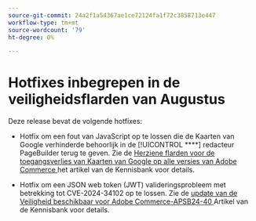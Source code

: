 ```yaml
---
source-git-commit: 24a2f1a54367ae1ce72124fa1f72c3858713e447
workflow-type: tm+mt
source-wordcount: '79'
ht-degree: 0%

---
```

# Hotfixes inbegrepen in de veiligheidsflarden van Augustus

Deze release bevat de volgende hotfixes:

* Hotfix om een fout van JavaScript op te lossen die de Kaarten van Google verhinderde behoorlijk in de [!UICONTROL ****] redacteur PageBuilder terug te geven. Zie de [ Herziene flarden voor de toegangsverlies van Kaarten van Google op alle versies van Adobe Commerce ](https://experienceleague.adobe.com/en/docs/commerce-knowledge-base/kb/troubleshooting/site-down-or-unresponsive/revised-patches-for-google-maps-access-loss-on-all-adobe-commerce-versions) het artikel van de Kennisbank voor details.

<!--
ACP2E-3156
ACP2E-3157
ACP2E-3158
ACP2E-3159
-->

* Hotfix om een JSON web token (JWT) valideringsprobleem met betrekking tot CVE-2024-34102 op te lossen. Zie de [ update van de Veiligheid beschikbaar voor Adobe Commerce-APSB24-40 ](https://experienceleague.adobe.com/en/docs/commerce-knowledge-base/kb/troubleshooting/known-issues-patches-attached/security-update-available-for-adobe-commerce-apsb24-40-revised-to-include-isolated-patch-for-cve-2024-34102) Artikel van de Kennisbank voor details.

<!--
AC-12486
AC-12487
AC-12488
AC-12489
--->
